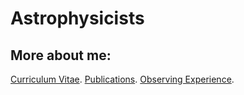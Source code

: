 # Astrophysicists


## More about me:
[Curriculum Vitae](./curriculum-vitae.html).
[Publications](./publications.html).
[Observing Experience](./observing.html).


